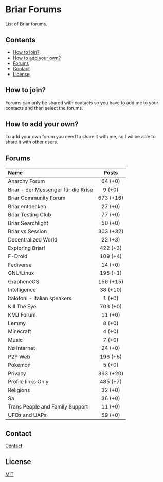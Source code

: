 # Briar Forums

List of Briar forums.

## Contents

* [How to join?](#how-to-join)
* [How to add your own?](#how-to-add-your-own)
* [Forums](#forums)
* [Contact](#contact)
* [License](#license)

## How to join?

Forums can only be shared with contacts so you have to add me to your contacts and then select the forums.

## How to add your own?

To add your own forum you need to share it with me, so I wil be able to share it with other users.

## Forums

| Name                                | Posts     |
| :---------------------------------- | :-------: |
| Anarchy Forum                       | 64 (+0)   |
| Briar - der Messenger für die Krise | 9 (+0)    |
| Briar Community Forum               | 673 (+16) |
| Briar entdecken                     | 27 (+0)   |
| Briar Testing Club                  | 77 (+0)   |
| Briar Searchlight                   | 50 (+0)   |
| Briar vs Session                    | 303 (+32) |
| Decentralized World                 | 22 (+3)   |
| Exploring Briar!                    | 422 (+3)  |
| F-Droid                             | 109 (+4)  |
| Fediverse                           | 14 (+0)   |
| GNU/Linux                           | 195 (+1)  |
| GrapheneOS                          | 156 (+15) |
| Intelligence                        | 38 (+10)  |
| Italofoni - Italian speakers        | 1 (+0)    |
| Kill The Eye                        | 703 (+0)  |
| KMJ Forum                           | 11 (+0)   |
| Lemmy                               | 8 (+0)    |
| Minecraft                           | 4 (+0)    |
| Music                               | 7 (+0)    |
| Nø Internet                         | 24 (+0)   |
| P2P Web                             | 196 (+6)  |
| Pokémon                             | 5 (+0)    |
| Privacy                             | 393 (+20) |
| Profile links Only                  | 485 (+7)  |
| Religions                           | 32 (+0)   |
| Sa                                  | 36 (+0)   |
| Trans People and Family Support     | 11 (+0)   |
| UFOs and UAPs                       | 59 (+0)   |

## Contact

[Contact](https://codeberg.org/PandaCoderPL/PandaCoderPL#contact)

## License

[MIT](LICENSE)
